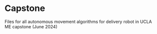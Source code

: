 # Capstone
Files for all autonomous movement algorithms for delivery robot in UCLA ME capstone (June 2024)
